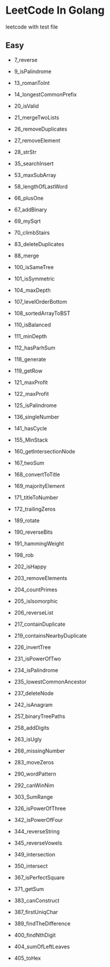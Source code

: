 # LeetCode In Golang

leetcode with test file

## Easy

- 7_reverse

- 9_isPalindrome

- 13_romanToInt

- 14_longestCommonPrefix

- 20_isValid

- 21_mergeTwoLists

- 26_removeDuplicates

- 27_removeElement

- 28_strStr

- 35_searchInsert

- 53_maxSubArray

- 58_lengthOfLastWord

- 66_plusOne

- 67_addBinary

- 69_mySqrt

- 70_climbStairs

- 83_deleteDuplicates

- 88_merge

- 100_isSameTree

- 101_isSymmetric

- 104_maxDepth

- 107_levelOrderBottom

- 108_sortedArrayToBST

- 110_isBalanced

- 111_minDepth

- 112_hasParhSum

- 118_generate

- 119_getRow

- 121_maxProfit

- 122_maxProfit

- 125_isPalindrome

- 136_singleNumber

- 141_hasCycle

- 155_MinStack

- 160_getIntersectionNode

- 167_twoSum

- 168_convertToTitle

- 169_majorityElement

- 171_titleToNumber

- 172_trailingZeros

- 189_rotate

- 190_reverseBits

- 191_hammingWeight

- 198_rob

- 202_isHappy

- 203_removeElements

- 204_countPrimes

- 205_isIsomorphic

- 206_reverseList

- 217_containDuplicate

- 219_containsNearbyDuplicate

- 226_invertTree

- 231_isPowerOfTwo

- 234_isPalindrome

- 235_lowestCommonAncestor

- 237_deleteNode

- 242_isAnagram

- 257_binaryTreePaths

- 258_addDigits

- 263_isUgly

- 268_missingNumber

- 283_moveZeros

- 290_wordPattern

- 292_canWinNim

- 303_SumRange

- 326_isPowerOfThree

- 342_isPowerOfFour

- 344_reverseString

- 345_reverseVowels

- 349_intersection

- 350_intersect

- 367_isPerfectSquare

- 371_getSum

- 383_canConstruct

- 387_firstUniqChar

- 389_findTheDifference

- 400_findNthDigit

- 404_sumOfLeftLeaves

- 405_toHex
